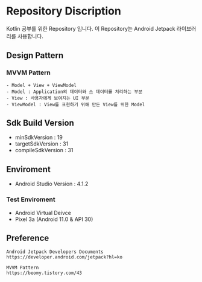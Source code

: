 # Repository Discription
  Kotlin 공부를 위한 Repository 입니다.
  이 Repository는 Android Jetpack 라이브러리를 사용합니다.
  
## Design Pattern
  ### MVVM Pattern 
    - Model + View + ViewModel 
    - Model : Application의 데이터와 스 데이터를 처리하는 부분 
    - View : 사용자에게 보여지는 UI 부분
    - ViewModel : View를 표현하기 위해 만든 View를 위한 Model 
   
## Sdk Build Version 
  - minSdkVersion : 19
  - targetSdkVersion : 31
  - compileSdkVersion : 31
  
## Enviroment 
 - Android Studio Version : 4.1.2

### Test Enviroment
 - Android Virtual Deivce 
 - Pixel 3a (Android 11.0 & API 30)
 
## Preference
```
Android Jetpack Developers Documents
https://developer.android.com/jetpack?hl=ko

MVVM Pattern 
https://beomy.tistory.com/43
```
